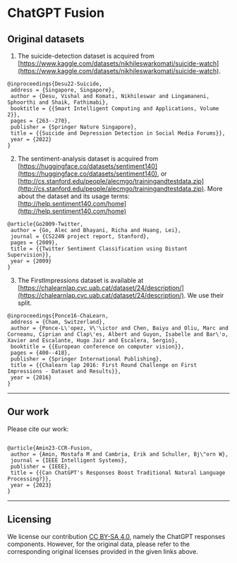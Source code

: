 # ChatGPT Fusion

## Original datasets

1. The suicide-detection dataset is acquired from [https://www.kaggle.com/datasets/nikhileswarkomati/suicide-watch](https://www.kaggle.com/datasets/nikhileswarkomati/suicide-watch).
```
@inproceedings{Desu22-Suicide,
 address = {Singapore, Singapore},
 author = {Desu, Vishal and Komati, Nikhileswar and Lingamaneni, Sphoorthi and Shaik, Fathimabi},
 booktitle = {{Smart Intelligent Computing and Applications, Volume 2}},
 pages = {263--270},
 publisher = {Springer Nature Singapore},
 title = {{Suicide and Depression Detection in Social Media Forums}},
 year = {2022}
}
```

2. The sentiment-analysis dataset is acquired from [https://huggingface.co/datasets/sentiment140](https://huggingface.co/datasets/sentiment140), or [http://cs.stanford.edu/people/alecmgo/trainingandtestdata.zip](http://cs.stanford.edu/people/alecmgo/trainingandtestdata.zip). More about the dataset and its usage terms: [http://help.sentiment140.com/home](http://help.sentiment140.com/home)


```
@article{Go2009-Twitter,
 author = {Go, Alec and Bhayani, Richa and Huang, Lei},
 journal = {CS224N project report, Stanford},
 pages = {2009},
 title = {{Twitter Sentiment Classification using Distant Supervision}},
 year = {2009}
}
```

3. The FirstImpressions dataset is available at [https://chalearnlap.cvc.uab.cat/dataset/24/description/](https://chalearnlap.cvc.uab.cat/dataset/24/description/). We use their split.
```
@inproceedings{Ponce16-ChaLearn,
 address = {Cham, Switzerland},
 author = {Ponce-L\'opez, V\'\ictor and Chen, Baiyu and Oliu, Marc and Corneanu, Ciprian and Clap\'es, Albert and Guyon, Isabelle and Bar\'o, Xavier and Escalante, Hugo Jair and Escalera, Sergio},
 booktitle = {{European conference on computer vision}},
 pages = {400--418},
 publisher = {Springer International Publishing},
 title = {{Chalearn lap 2016: First Round Challenge on First Impressions - Dataset and Results}},
 year = {2016}
}
```

--------

## Our work

Please cite our work:
```

@article{Amin23-CCR-Fusion,
 author = {Amin, Mostafa M and Cambria, Erik and Schuller, Bj\"orn W},
 journal = {IEEE Intelligent Systems},
 publisher = {IEEE},
 title = {{Can ChatGPT's Responses Boost Traditional Natural Language Processing?}},
 year = {2023}
}
```

--------

## Licensing

We license our contribution [CC BY-SA 4.0](https://creativecommons.org/licenses/by-sa/4.0/), namely the ChatGPT responses components. However, for the original data, please refer to the corresponding original licenses provided in the given links above.
